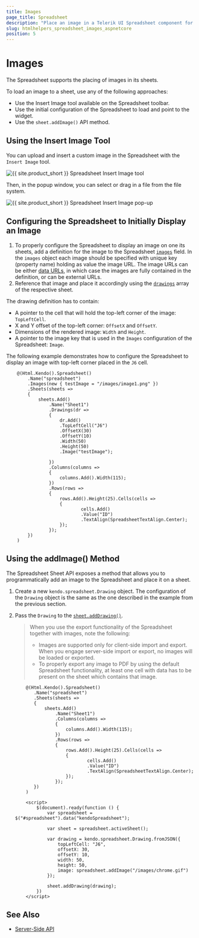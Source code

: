 ```yaml
---
title: Images
page_title: Spreadsheet
description: "Place an image in a Telerik UI Spreadsheet component for {{ site.framework }}."
slug: htmlhelpers_spreadsheet_images_aspnetcore
position: 5
---
```


# Images

The Spreadsheet supports the placing of images in its sheets.

To load an image to a sheet, use any of the following approaches:

* Use the Insert Image tool available on the Spreadsheet toolbar.
* Use the initial configuration of the Spreadsheet to load and point to the widget.
* Use the `sheet.addImage()` API method.

## Using the Insert Image Tool

You can upload and insert a custom image in the Spreadsheet with the `Insert Image` tool.

![{{ site.product_short }} Spreadsheet Insert Image tool](images/spreadsheet-insert-image-tool.png)

Then, in the popup window, you can select or drag in a file from the file system.

![{{ site.product_short }} Spreadsheet Insert Image pop-up](images/spreadsheet-insert-image-pop-up.png)

## Configuring the Spreadsheet to Initially Display an Image

1. To properly configure the Spreadsheet to display an image on one its sheets, add a definition for the image to the Spreadsheet [`images`](https://docs.telerik.com/kendo-ui/api/javascript/ui/spreadsheet/configuration/images) field. In the `images` object each image should be specified with unique key (property name) holding as value the image URL. The image URLs can be either [data URLs](https://developer.mozilla.org/en-US/docs/Web/HTTP/Basics_of_HTTP/Data_URIs), in which case the images are fully contained in the definition, or can be external URLs.
1. Reference that image and place it accordingly using the [`drawings`](https://docs.telerik.com/kendo-ui/api/javascript/ui/spreadsheet/configuration/sheets.drawings) array of the respective sheet.

The drawing definition has to contain:

* A pointer to the cell that will hold the top-left corner of the image: `TopLeftCell`.
* X and Y offset of the top-left corner: `OffsetX` and  `OffsetY`.
* Dimensions of the rendered image: `Width` and `Height`.
* A pointer to the image key that is used in the `Images` configuration of the Spreadsheet: `Image`.

The following example demonstrates how to configure the Spreadsheet to display an image with top-left corner placed in the `J6` cell.

```HtmlHelper
    @(Html.Kendo().Spreadsheet()
        .Name("spreadsheet")
        .Images(new { testImage = "/images/image1.png" })
        .Sheets(sheets =>
        {
            sheets.Add()
                .Name("Sheet1")
                .Drawings(dr =>
                {
                    dr.Add()
                    .TopLeftCell("J6")
                    .OffsetX(30)
                    .OffsetY(10)
                    .Width(50)
                    .Height(50)
                    .Image("testImage");

                })
                .Columns(columns =>
                {
                    columns.Add().Width(115);
                })
                .Rows(rows =>
                {
                    rows.Add().Height(25).Cells(cells =>
                    {
                            cells.Add()
                            .Value("ID")
                            .TextAlign(SpreadsheetTextAlign.Center);
                    });
                });
        })
    )
```

## Using the addImage() Method

The Spreadsheet Sheet API exposes a method that allows you to programmatically add an image to the Spreadsheet and place it on a sheet.

1. Create a new `kendo.spreadsheet.Drawing` object. The configuration of the `Drawing` object is the same as the one described in the example from the previous section.
1. Pass the `Drawing` to the [`sheet.addDrawing()`](https://docs.telerik.com/kendo-ui/api/javascript/spreadsheet/sheet/methods/adddrawing).

    > When you use the export functionality of the Spreadsheet together with images, note the following:
    > * Images are supported only for client-side import and export. When you engage server-side import or export, no images will be loaded or exported.
    > * To properly export any image to PDF by using the default Spreadsheet functionality, at least one cell with data has to be present on the sheet which contains that image.

    ```HtmlHelper
        @(Html.Kendo().Spreadsheet()
           .Name("spreadsheet")
           .Sheets(sheets =>
           {
               sheets.Add()
                   .Name("Sheet1")
                   .Columns(columns =>
                   {
                       columns.Add().Width(115);
                   })
                   .Rows(rows =>
                   {
                       rows.Add().Height(25).Cells(cells =>
                       {
                               cells.Add()
                               .Value("ID")
                               .TextAlign(SpreadsheetTextAlign.Center);
                       });
                   });
           })
        )

        <script>
            $(document).ready(function () {
                var spreadsheet = $("#spreadsheet").data("kendoSpreadsheet");

                var sheet = spreadsheet.activeSheet();

                var drawing = kendo.spreadsheet.Drawing.fromJSON({
                    topLeftCell: "J6",
                    offsetX: 30,
                    offsetY: 10,
                    width: 50,
                    height: 50,
                    image: spreadsheet.addImage("/images/chrome.gif")
                });

                sheet.addDrawing(drawing);
            })
        </script>
    ```

## See Also

* [Server-Side API](/api/spreadsheet)
